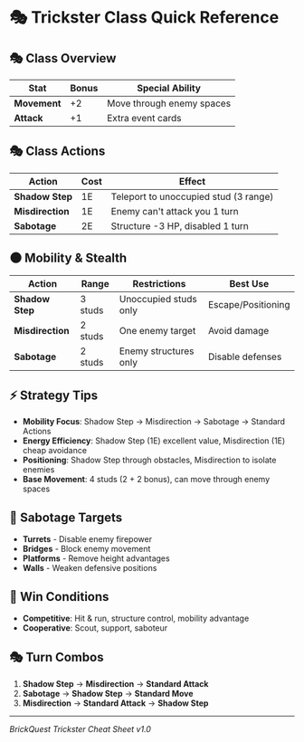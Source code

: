 # 🎭 Trickster Class Quick Reference

## 🎭 Class Overview
| Stat | Bonus | Special Ability |
|------|-------|-----------------|
| **Movement** | +2 | Move through enemy spaces |
| **Attack** | +1 | Extra event cards |

## 🎭 Class Actions
| Action | Cost | Effect |
|--------|------|--------|
| **Shadow Step** | 1E | Teleport to unoccupied stud (3 range) |
| **Misdirection** | 1E | Enemy can't attack you 1 turn |
| **Sabotage** | 2E | Structure -3 HP, disabled 1 turn |

## 🌑 Mobility & Stealth
| Action | Range | Restrictions | Best Use |
|--------|-------|--------------|----------|
| **Shadow Step** | 3 studs | Unoccupied studs only | Escape/Positioning |
| **Misdirection** | 2 studs | One enemy target | Avoid damage |
| **Sabotage** | 2 studs | Enemy structures only | Disable defenses |

## ⚡ Strategy Tips
- **Mobility Focus**: Shadow Step → Misdirection → Sabotage → Standard Actions
- **Energy Efficiency**: Shadow Step (1E) excellent value, Misdirection (1E) cheap avoidance
- **Positioning**: Shadow Step through obstacles, Misdirection to isolate enemies
- **Base Movement**: 4 studs (2 + 2 bonus), can move through enemy spaces

## 🔧 Sabotage Targets
- **Turrets** - Disable enemy firepower
- **Bridges** - Block enemy movement  
- **Platforms** - Remove height advantages
- **Walls** - Weaken defensive positions

## 🎯 Win Conditions
- **Competitive**: Hit & run, structure control, mobility advantage
- **Cooperative**: Scout, support, saboteur

## 🎭 Turn Combos
1. **Shadow Step** → **Misdirection** → **Standard Attack**
2. **Sabotage** → **Shadow Step** → **Standard Move**
3. **Misdirection** → **Standard Attack** → **Shadow Step**

---
*BrickQuest Trickster Cheat Sheet v1.0*